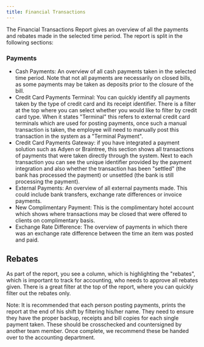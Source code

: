 ```yaml
---
title: Financial Transactions
---
```


The Financial Transactions Report gives an overview of all the payments and rebates made in the selected time period. The report is split in the following sections:

### Payments

- Cash Payments: An overview of all cash payments taken in the selected time period. Note that not all payments are necessarily on closed bills, as some payments may be taken as deposits prior to the closure of the bill.
- Credit Card Payments Terminal: You can quickly identify all payments taken by the type of credit card and its receipt identifier. There is a filter at the top where you can select whether you would like to filter by credit card type. When it states "Terminal" this refers to external credit card terminals which are used for posting payments, once such a manual transaction is taken, the employee will need to manually post this transaction in the system as a "Terminal Payment".
- Credit Card Payments Gateway: if you have integrated a payment solution such as Adyen or Braintree, this section shows all transactions of payments that were taken directly through the system. Next to each transaction you can see the unique identifier provided by the payment integration and also whether the transaction has been "settled" (the bank has processed the payment) or unsettled (the bank is still processing the payment).
- External Payments: An overview of all external payments made. This could include bank transfers, exchange rate differences or invoice payments.
- New Complimentary Payment: This is the complimentary hotel account which shows where transactions may be closed that were offered to clients on complimentary basis.
- Exchange Rate Difference: The overview of payments in which there was an exchange rate difference between the time an item was posted and paid.

## Rebates
As part of the report, you see a column, which is highlighting the "rebates", which is important to track for accounting, who needs to approve all rebates given. There is a great filter at the top of the report, where you can quickly filter out the rebates only.

Note: It is recommended that each person posting payments, prints the report at the end of his shift by filtering his/her name. They need to ensure they have the proper backup, receipts and bill copies for each single payment taken. These should be crosschecked and countersigned by another team member. Once complete, we recommend these be handed over to the accounting department.

